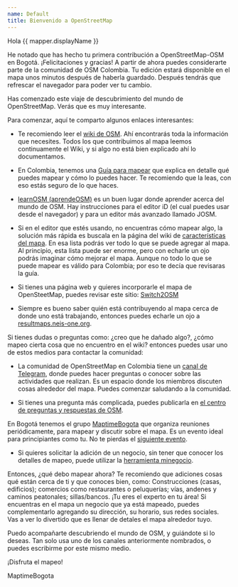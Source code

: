 ```yaml
---
name: Default
title: Bienvenido a OpenStreetMap
---
```


Hola {{ mapper.displayName }}

He notado que has hecho tu primera contribución a OpenStreetMap-OSM en Bogotá.
¡Felicitaciones y gracias!
A partir de ahora puedes considerarte parte de la comunidad de OSM Colombia.
Tu edición estará disponible en el mapa unos minutos después de haberla guardado.
Después tendrás que refrescar el navegador para poder ver tu cambio.

Has comenzado este viaje de descubrimiento del mundo de OpenStreetMap.
Verás que es muy interesante.

Para comenzar, aquí te comparto algunos enlaces interesantes:

* Te recomiendo leer el [wiki de OSM](https://wiki.openstreetmap.org/wiki/ES:P%C3%A1gina_principal).
Ahí encontrarás toda la información que necesites.
Todos los que contribuimos al mapa leemos continuamente el Wiki, y si algo no está bien explicado ahí lo documentamos. 

* En Colombia, tenemos una [Guía para mapear](https://wiki.openstreetmap.org/wiki/ES:Colombia/Gu%C3%ADa_para_mapear) que explica en detalle qué puedes mapear y cómo lo puedes hacer.
Te recomiendo que la leas, con eso estás seguro de lo que haces.

* [learnOSM (aprendeOSM)](https://learnosm.org/es/) es un buen lugar donde aprender acerca del mundo de OSM.
Hay instrucciones para el editor iD (el cual puedes usar desde el navegador) y para un editor más avanzado llamado JOSM.

* Si en el editor que estés usando, no encuentras cómo mapear algo, la solución más rápida es buscala en la página del wiki de [características del mapa](https://wiki.openstreetmap.org/wiki/ES:Caracter%C3%ADsticas_del_mapa).
En esa lista podrás ver todo lo que se puede agregar al mapa.
Al principio, esta lista puede ser enorme, pero con echarle un ojo podrás imaginar cómo mejorar el mapa.
Aunque no todo lo que se puede mapear es válido para Colombia; por eso te decía que revisaras la guía.

* Si tienes una página web y quieres incorporarle el mapa de OpenSteetMap, puedes revisar este sitio: [Switch2OSM](https://switch2osm.org/)

* Siempre es bueno saber quién está contribuyendo al mapa cerca de donde uno está trabajando, entonces puedes echarle un ojo a [resultmaps.neis-one.org](http://resultmaps.neis-one.org/).

Si tienes dudas o preguntas como:
¿creo que he dañado algo?, ¿cómo mapeo cierta cosa que no encuentro en el wiki? entonces puedes usar uno de estos medios para contactar la comunidad:

* La comunidad de OpenStreetMap en Colombia tiene un [canal de Telegram](https://telegram.me/osmco), donde puedes hacer preguntas o conocer sobre las actividades que realizan.
Es un espacio donde los miembros discuten cosas alrededor del mapa.
Puedes comenzar saludando a la comunidad.

* Si tienes una pregunta más complicada, puedes publicarla en [el centro de preguntas y respuestas de OSM](http://help.openstreetmap.org).

En Bogotá tenemos el grupo [MaptimeBogota](http://maptime.io/bogota/) que organiza reuniones periódicamente, para mapear y discutir sobre el mapa.
Es un evento ideal para principiantes como tu.
No te pierdas el [siguiente evento](https://www.meetup.com/maptime-bogota-colombia-osm/).

* Si quieres solicitar la adición de un negocio, sin tener que conocer los detalles de mapeo, puede utilizar la [herramienta minegocio](https://maptimebogota.github.io/minegocio/).

Entonces, ¿qué debo mapear ahora?
Te recomiendo que adiciones cosas qué están cerca de ti y que conoces bien, como:
Construcciones (casas, edificios); comercios como restaurantes o peluquerías; vías, andenes y caminos peatonales; sillas/bancos.
¡Tu eres el experto en tu área!
Si encuentras en el mapa un negocio que ya está mapeado, puedes complementarlo agregando su dirección, su horario, sus redes sociales. 
Vas a ver lo divertido que es llenar de detales el mapa alrededor tuyo.

Puedo acompañarte descubriendo el mundo de OSM, y guiándote si lo deseas.
Tan solo usa uno de los canales anteriormente nombrados, o puedes escribirme por este mismo medio.


¡Disfruta el mapeo!



MaptimeBogota
